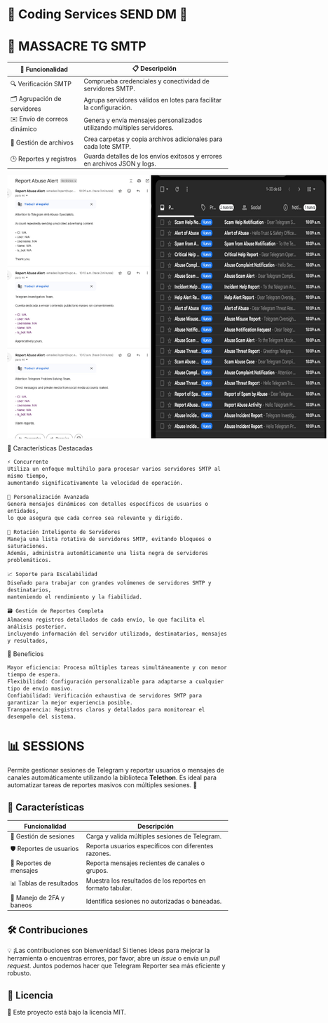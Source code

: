 # 🎫 Coding Services SEND DM 🎫

# 📧 MASSACRE TG SMTP

| 🚩 Funcionalidad                     | 📋 Descripción                                                                 |
|-------------------------------------|-------------------------------------------------------------------------------|
| 🔍 Verificación SMTP                | Comprueba credenciales y conectividad de servidores SMTP.                     |
| 🗂️ Agrupación de servidores         | Agrupa servidores válidos en lotes para facilitar la configuración.           |
| ✉️ Envío de correos dinámico         | Genera y envía mensajes personalizados utilizando múltiples servidores.       |
| 📂 Gestión de archivos              | Crea carpetas y copia archivos adicionales para cada lote SMTP.               |
| 🕒 Reportes y registros              | Guarda detalles de los envíos exitosos y errores en archivos JSON y logs.     |

<div style="display: flex; justify-content: space-between; align-items: center;">
    <img src="img/letter.png" alt="MASSACRE_SMTP_1" width="400" height="600">
    <img src="img/imbox.png" alt="MASSACRE_SMTP_2" width="400" height="600">
</div>



🌟 Características Destacadas

    ⚡ Concurrente
    Utiliza un enfoque multihilo para procesar varios servidores SMTP al mismo tiempo,
    aumentando significativamente la velocidad de operación. 

    🧩 Personalización Avanzada
    Genera mensajes dinámicos con detalles específicos de usuarios o entidades, 
    lo que asegura que cada correo sea relevante y dirigido. 

    🔄 Rotación Inteligente de Servidores
    Maneja una lista rotativa de servidores SMTP, evitando bloqueos o saturaciones. 
    Además, administra automáticamente una lista negra de servidores problemáticos. 

    📈 Soporte para Escalabilidad
    Diseñado para trabajar con grandes volúmenes de servidores SMTP y destinatarios, 
    manteniendo el rendimiento y la fiabilidad. 

    🗃️ Gestión de Reportes Completa
    Almacena registros detallados de cada envío, lo que facilita el análisis posterior. 
    incluyendo información del servidor utilizado, destinatarios, mensajes y resultados, 

🚀 Beneficios

    Mayor eficiencia: Procesa múltiples tareas simultáneamente y con menor tiempo de espera.
    Flexibilidad: Configuración personalizable para adaptarse a cualquier tipo de envío masivo.
    Confiabilidad: Verificación exhaustiva de servidores SMTP para garantizar la mejor experiencia posible.
    Transparencia: Registros claros y detallados para monitorear el desempeño del sistema.

# 📊 SESSIONS
Permite gestionar sesiones de Telegram y reportar usuarios o mensajes de canales automáticamente utilizando la biblioteca **Telethon**. Es ideal para automatizar tareas de reportes masivos con múltiples sesiones. 🔧

## 🚀 Características

| Funcionalidad                     | Descripción                                      |
|-----------------------------------|-------------------------------------------------|
| 📂 Gestión de sesiones            | Carga y valida múltiples sesiones de Telegram. |
| 🛡️ Reportes de usuarios           | Reporta usuarios específicos con diferentes razones. |
| 📨 Reportes de mensajes           | Reporta mensajes recientes de canales o grupos. |
| 📊 Tablas de resultados           | Muestra los resultados de los reportes en formato tabular. |
| 🔐 Manejo de 2FA y baneos         | Identifica sesiones no autorizadas o baneadas. |



## 🛠️ Contribuciones

💡 ¡Las contribuciones son bienvenidas! Si tienes ideas para mejorar la herramienta o encuentras errores, por favor, abre un *issue* o envía un *pull request*. Juntos podemos hacer que Telegram Reporter sea más eficiente y robusto.

## 📄 Licencia

📝 Este proyecto está bajo la licencia MIT.
